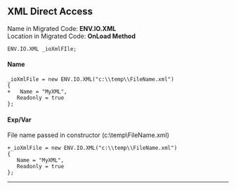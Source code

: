 ﻿## XML Direct Access

Name in Migrated Code: **ENV.IO.XML** <br>
Location in Migrated Code: **OnLoad Method** 

```csdiff
ENV.IO.XML _ioXmlFIle;
```

#### Name

```csdiff
_ioXmlFile = new ENV.IO.XML("c:\\temp\\FileName.xml")
{
+   Name = "MyXML",
   Readonly = true
};
```

#### Exp/Var
File name passed in constructor (c:\\temp\\FileName.xml)

```csdiff
+_ioXmlFile = new ENV.IO.XML("c:\\temp\\FileName.xml")
{
   Name = "MyXML",
   Readonly = true
};
```


---

